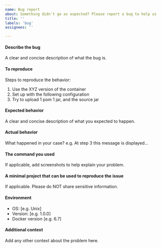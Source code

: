 ```yaml
---
name: Bug report
about: Something didn't go as expected? Please report a bug to help us improve!
title: ''
labels: 'bug'
assignees: ''

---
```


#### Describe the bug
A clear and concise description of what the bug is.

#### To reproduce
Steps to reproduce the behavior:
1. Use the XYZ version of the container
2. Set up with the following configuration
3. Try to upload 1 pom 1 jar, and the source jar

#### Expected behavior
A clear and concise description of what you expected to happen.

#### Actual behavior
What happened in your case?
e.g. At step 3 this message is displayed... 

#### The command you used
If applicable, add screenshots to help explain your problem.

#### A minimal project that can be used to reproduce the issue
If applicable. Please do NOT share sensitive information.

#### Environment
 - OS: [e.g. Unix]
 - Version: [e.g. 1.0.0]
 - Docker version [e.g. 6.7]

#### Additional context
Add any other context about the problem here.
